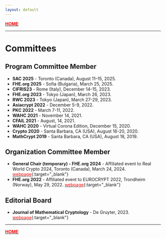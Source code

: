 ```yaml
---
layout: default
---
```


[<span style="color:#f00909">**HOME**</span>](./)

* * *

# Committees

## [](#header-2)Program Committee Member

* **SAC 2025** - Toronto (Canada), August 11–15, 2025.
* **FHE.org 2025** - Sofia (Bulgaria), March 25, 2025.
*	**CIFRIS23** - Rome (Italy), December 14-15, 2023.
*	**FHE.org 2023** - Tokyo (Japan), March 26, 2023.
*	**RWC 2023** - Tokyo (Japan), March 27-29, 2023.
*	**Asiacrypt 2022** - December 5-9, 2022.
*	**PKC 2022** - March 7-11, 2022.
* **WAHC 2021** - November 14, 2021.
*	**CFAIL 2021** - August, 14, 2021.
*	**WAHC 2020** - Virtual Corona Edition, December 15, 2020.
*	**Crypto 2020** - Santa Barbara, CA (USA), August 16-20, 2020.
* **MathCrypt 2019** - Santa Barbara, CA (USA), August 18, 2019.


## [](#header-2)Organization Committee Member

*	**General Chair (temporary) - FHE.org 2024** - Affiliated event to Real World Crypto 2024, Toronto (Canada), March 24, 2024. [<span style="color:#f00909">webpage</span>](https://fhe.org/conferences/conference-2024/){:target="_blank"}
*	**FHE.org 2022** - Affiliated event to EUROCRYPT 2022, Trondheim (Norway), May 29, 2022. [<span style="color:#f00909">webpage</span>](https://fhe.org/conference/fhe-org-conference-2022){:target="_blank"}


## [](#header-2)Editorial Board

*	**Journal of Mathematical Cryptology** - De Gruyter, 2023. [<span style="color:#f00909">webpage</span>](https://www.degruyter.com/journal/key/jmc/html?lang=en){:target="_blank"}



* * *

[<span style="color:#f00909">**HOME**</span>](./)
